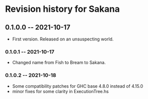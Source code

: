 # Revision history for Sakana

## 0.1.0.0 -- 2021-10-17

* First version. Released on an unsuspecting world.

### 0.1.0.1 -- 2021-10-17

* Changed name from Fish to Bream to Sakana.

### 0.1.0.2 -- 2021-10-18

* Some compatibility patches for GHC base 4.8.0 instead of 4.15.0
* minor fixes for some clarity in ExecutionTree.hs
